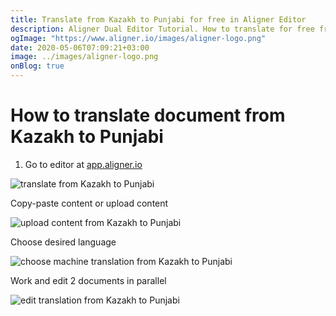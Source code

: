 ```yaml
---
title: Translate from Kazakh to Punjabi for free in Aligner Editor
description: Aligner Dual Editor Tutorial. How to translate for free from Kazakh to Punjabi. Aligner is multilingual document management platform. 
ogImage: "https://www.aligner.io/images/aligner-logo.png"
date: 2020-05-06T07:09:21+03:00
image: ../images/aligner-logo.png
onBlog: true
---
```


# How to translate document from Kazakh to Punjabi

1. Go to editor at [app.aligner.io](https://app.aligner.io "Aligner App web page")

![translate from Kazakh to Punjabi](../aligner-blank-editor.png "translate from Kazakh to Punjabi")

Copy-paste content or upload content

![upload content from Kazakh to Punjabi](../aligner-uploaded-document.png "upload content from Kazakh to Punjabi")

Choose desired language

![choose machine translation from Kazakh to Punjabi](../aligner-language-dropdown.png "choose machine translation from Kazakh to Punjabi")

Work and edit 2 documents in parallel

![edit translation from Kazakh to Punjabi](../aligner-double-sitded-editor.png "edit translation from Kazakh to Punjabi")

